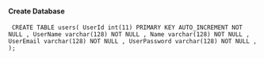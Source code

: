 #### Create Database   
` 
CREATE TABLE users(
       UserId int(11) PRIMARY KEY AUTO_INCREMENT NOT NULL ,
       UserName varchar(128) NOT NULL ,
       Name varchar(128) NOT NULL ,
       UserEmail varchar(128) NOT NULL ,
       UserPassword varchar(128) NOT NULL ,
	);
`